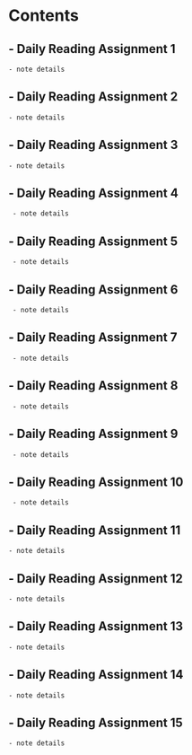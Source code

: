 # Contents
   
 

## - Daily Reading Assignment 1
    - note details
  
## - Daily Reading Assignment 2
    - note details 

## - Daily Reading Assignment 3
    - note details

## - Daily Reading Assignment 4
     - note details
     
## - Daily Reading Assignment 5
     - note details
     
## - Daily Reading Assignment 6
     - note details

## - Daily Reading Assignment 7
     - note details

## - Daily Reading Assignment 8
     - note details

## - Daily Reading Assignment 9
     - note details

## - Daily Reading Assignment 10
     - note details

## - Daily Reading Assignment 11
    - note details

## - Daily Reading Assignment 12
    - note details

## - Daily Reading Assignment 13
    - note details

## - Daily Reading Assignment 14
    - note details

## - Daily Reading Assignment 15
    - note details

